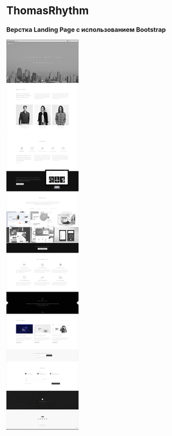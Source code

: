 # ThomasRhythm
### Верстка Landing Page с использованием Bootstrap
![ThomasRhythm Full](https://github.com/SergKozyrev/ThomasRhythm/raw/master/img/ThomasRhythm.jpg)
